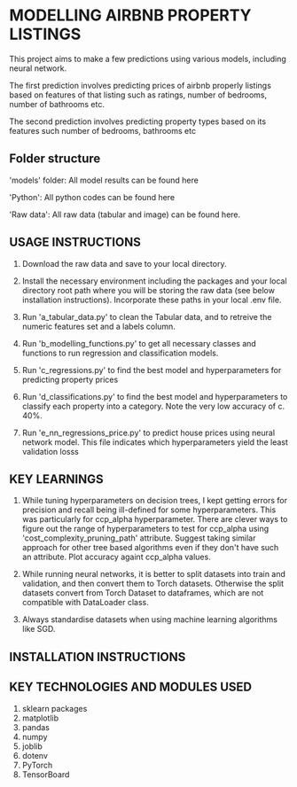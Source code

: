 # MODELLING AIRBNB PROPERTY LISTINGS

This project aims to make a few predictions using various models, including neural network.

The first prediction involves predicting prices of airbnb properly listings based on features of that listing such as ratings, number of bedrooms, number of bathrooms etc.

The second prediction involves predicting property types based on its features such number of bedrooms, bathrooms etc

## Folder structure

'models' folder: All model results can be found here

'Python': All python codes can be found here

'Raw data': All raw data (tabular and image) can be found here.

## USAGE INSTRUCTIONS
1. Download the raw data and save to your local directory.

2. Install the necessary environment including the packages and your local directory root path where you will be storing the raw data (see below installation instructions). Incorporate these paths in your local .env file.

3. Run 'a_tabular_data.py' to clean the Tabular data, and to retreive the numeric features set and a labels column.

4. Run 'b_modelling_functions.py' to get all necessary classes and functions to run regression and classification models.

5. Run 'c_regressions.py' to find the best model and hyperparameters for predicting property prices

6. Run 'd_classifications.py' to find the best model and hyperparameters to classify each property into a category. Note the very low accuracy of c. 40%.

7. Run 'e_nn_regressions_price.py' to predict house prices using neural network model. This file indicates which hyperparameters yield the least validation losss

## KEY LEARNINGS
1. While tuning hyperparameters on decision trees, I kept getting errors for precision and recall being ill-defined for some hyperparameters. This was particularly for ccp_alpha hyperparameter. There are clever ways to figure out the range of hyperparameters to test for ccp_alpha using 'cost_complexity_pruning_path' attribute. Suggest taking similar approach for other tree based algorithms even if they don't have such an attribute. Plot accuracy againt ccp_alpha values.

2. While running neural networks, it is better to split datasets into train and validation, and then convert them to Torch datasets. Otherwise the split datasets convert from Torch Dataset to dataframes, which are not compatible with DataLoader class.

3. Always standardise datasets when using machine learning algorithms like SGD.

## INSTALLATION INSTRUCTIONS

## KEY TECHNOLOGIES AND MODULES USED
1. sklearn packages
2. matplotlib
3. pandas
4. numpy
5. joblib
6. dotenv
7. PyTorch
8. TensorBoard

